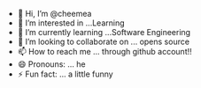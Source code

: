 - 👋 Hi, I’m @cheemea
- 👀 I’m interested in ...Learning
- 🌱 I’m currently learning ...Software Engineering
- 💞️ I’m looking to collaborate on ... opens source
- 📫 How to reach me ... through github account!!
- 😄 Pronouns: ... he
- ⚡ Fun fact: ... a little funny

<!---
cheemea/cheemea is a ✨ special ✨ repository because its `README.md` (this file) appears on your GitHub profile.
You can click the Preview link to take a look at your changes.
--->
